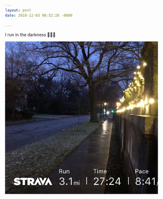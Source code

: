 ```yaml
---
layout: post
date: 2018-12-03 06:52:28 -0600

---
```

I run in the darkness 🏃🏾🔦

<img src="/assets/images/51bee234cc.jpg" />
